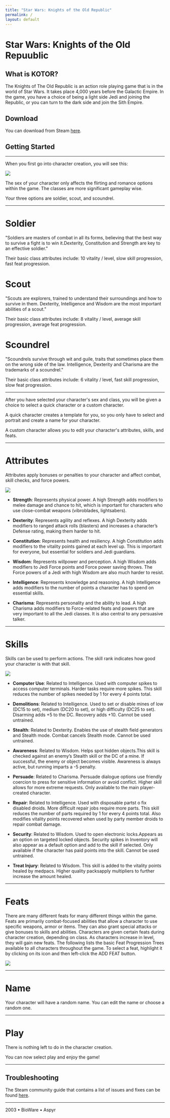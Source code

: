 ```yaml
---
title: "Star Wars: Knights of the Old Republic"
permalink: /
layout: default
---
```

# Star Wars: Knights of the Old Repuublic

## What is KOTOR?

The Knights of The Old Republic is an action role playing game that is in the world of Star Wars. It takes place 4,000 years before the Galactic Empire. In the game, you have a choice of being a light side Jedi and joining the Republic, or you can turn to the dark side and join the Sith Empire.

## Download

You can download from Steam [here](https://store.steampowered.com/app/32370/STAR_WARS__Knights_of_the_Old_Republic/).

## Getting Started
------------------------------------------------------------------------------------------------------------------------

When you first go into character creation, you will see this:

![](https://cdn.wikimg.net/en/strategywiki/images/thumb/8/88/KotOR_Class.jpg/400px-KotOR_Class.jpg)

The sex of your character only affects the flirting and romance options within the game. The classes are more significant gameplay wise.

Your three options are soldier, scout, and scoundrel.

------------------------------------------------------------------------------------------------------------------------

# Soldier

"Soldiers are masters of combat in all its forms, believing that the best way to survive a fight is to win it.Dexterity, Constitution and Strength are key to an effective soldier."

Their basic class attributes include: 10 vitality / level, slow skill progression, fast feat progression.

# Scout

"Scouts are explorers, trained to understand their surroundings and how to survive in them. Dexterity, Intelligence and Wisdom are the most important abilities of a scout."

Their basic class attributes include: 8 vitality / level, average skill progression, average feat progression.

# Scoundrel

"Scoundrels survive through wit and guile, traits that sometimes place them on the wrong side of the law. Intelligence, Dexterity and Charisma are the trademarks of a scoundrel."

Their basic class attributes include: 6 vitality / level, fast skill progression, slow feat progression.

------------------------------------------------------------------------------------------------------------------------


After you have selected your character's sex and class, you will be given a choice to select a quick character or a custom character.

A quick character creates a template for you, so you only have to select and portrait and create a name for your character.

A custom character allows you to edit your character's attributes, skills, and feats.

------------------------------------------------------------------------------------------------------------------------

# Attributes

Attributes apply bonuses or penalties to your character and affect combat, skill checks, and force powers.

![](https://cdn.wikimg.net/en/strategywiki/images/thumb/9/9b/KotOR_Attributes.jpg/400px-KotOR_Attributes.jpg)

- **Strength**: Represents physical power. A high Strength adds modifiers to melee damage and chance to hit, which is important for characters who use close-combat weapons (vibroblades, lightsabers).

- **Dexterity**: Represents agility and reflexes. A high Dexterity adds modifiers to ranged attack rolls (blasters) and increases a character’s Defense rating, making them harder to hit.

- **Constitution**: Represents health and resiliency. A high Constitution adds modifiers to the vitality points gained at each level up. This is important for everyone, but essential for soldiers and Jedi guardians.

- **Wisdom**: Represents willpower and perception. A high Wisdom adds modifiers to Jedi Force points and Force power saving throws. The Force powers of a Jedi with high Wisdom are also much harder to resist.

- **Intelligence**: Represents knowledge and reasoning. A high Intelligence adds modifiers to the number of points a character has to spend on essential skills.

- **Charisma**: Represents personality and the ability to lead. A high Charisma adds modifiers to Force-related feats and powers that are very important to all the Jedi classes. It is also central to any persuasive talker.

-----------------------------------------------------------------------------------------------------------------------

# Skills

Skills can be used to perform actions. The skill rank indicates how good your character is with that skill.

![](https://cdn.wikimg.net/en/strategywiki/images/thumb/d/d1/KotOR_Skills.jpg/400px-KotOR_Skills.jpg)

- **Computer Use**: Related to Intelligence. Used with computer spikes to access computer terminals. Harder tasks require more spikes. This skill reduces the number of spikes needed by 1 for every 4 points total.

- **Demolitions**: Related to Intelligence. Used to set or disable mines of low (DC15 to set), medium (DC20 to set), or high difficulty (DC25 to set). Disarming adds +5 to the DC. Recovery adds +10. Cannot be used untrained.

- **Stealth**: Related to Dexterity. Enables the use of stealth field generators and Stealth mode. Combat cancels Stealth mode. Cannot be used untrained.

- **Awareness**: Related to Wisdom. Helps spot hidden objects.This skill is checked against an enemy’s Stealth skill or the DC of a mine. If successful, the enemy or object becomes visible. Awareness is always active, but running imparts a -5 penalty.

- **Persuade**: Related to Charisma. Persuade dialogue options use friendly coercion to press for sensitive information or avoid conflict. Higher skill allows for more extreme requests. Only available to the main player-created character.

- **Repair**: Related to Intelligence. Used with disposable partst o fix disabled droids. More difficult repair jobs require more parts. This skill reduces the number of parts required by 1 for every 4 points total. Also modifies vitality points recovered when used by party member droids to repair combat damage.

- **Security**: Related to Wisdom. Used to open electronic locks.Appears as an option on targeted locked objects. Security spikes in Inventory will also appear as a default option and add to the skill if selected. Only available if the character has paid points into the skill. Cannot be used untrained.

- **Treat Injury**: Related to Wisdom. This skill is added to the vitality points healed by medpacs. Higher quality packsapply multipliers to further increase the amount healed.

------------------------------------------------------------------------------------------------------------------------

# Feats

There are many different feats for many different things within the game. Feats are primarily combat-focused abilities that allow a character to use specific weapons, armor or items. They can also grant special attacks or give bonuses to skills and abilities. Characters are given certain feats during character creation, depending on class. As characters increase in level, they will gain new feats. The following lists the basic Feat Progression Trees available to all characters throughout the game. To select a feat, highlight it by clicking on its icon and then left-click the ADD FEAT button.

![](https://cdn.wikimg.net/en/strategywiki/images/thumb/0/0a/KotOR_Feats.jpg/400px-KotOR_Feats.jpg)

-----------------------------------------------------------------------------------------------------------------------

# Name

Your character will have a random name. You can edit the name or choose a random one.

-----------------------------------------------------------------------------------------------------------------------

# Play

There is nothing left to do in the character creation.

You can now select play and enjoy the game!

-----------------------------------------------------------------------------------------------------------------------

## Troubleshooting

The Steam community guide that contains a list of issues and fixes can be found [here](CGenerator.md).

-----------------------------------------------------------------------------------------------------------------------

2003 • BioWare • Aspyr

